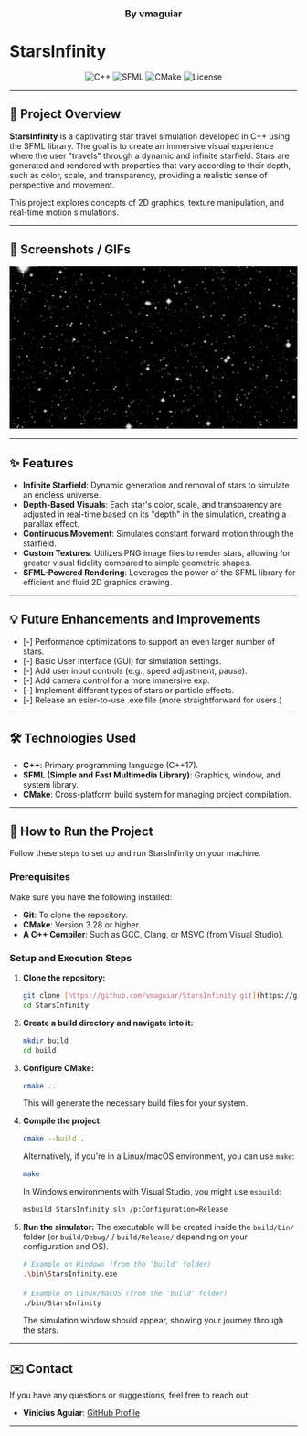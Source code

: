 <h3 style="display: block" align = "center">By vmaguiar</h3>

# StarsInfinity

<p align="center">
  <img src="https://img.shields.io/badge/Language-C++-blue.svg" alt="C++">
  <img src="https://img.shields.io/badge/Library-SFML-green.svg" alt="SFML">
  <img src="https://img.shields.io/badge/Build%20System-CMake-orange.svg" alt="CMake">
  <img src="https://img.shields.io/github/license/vmaguiar/StarsInfinity?color=yellow" alt="License">
</p>

---

## 🌌 Project Overview

**StarsInfinity** is a captivating star travel simulation developed in C++ using the SFML library. The goal is to create an
immersive visual experience where the user "travels" through a dynamic and infinite starfield. Stars are generated and rendered
with properties that vary according to their depth, such as color, scale, and transparency, providing a realistic sense of
perspective and movement.

This project explores concepts of 2D graphics, texture manipulation, and real-time motion simulations.

---

## 📸 Screenshots / GIFs

![Star Infinity GIF](https://github.com/vmaguiar/StarsInfinity/blob/develop/res/readmeGIF.gif?raw=true)

---

## ✨ Features

* **Infinite Starfield**: Dynamic generation and removal of stars to simulate an endless universe.
* **Depth-Based Visuals**: Each star's color, scale, and transparency are adjusted in real-time based on its "depth" in the
  simulation, creating a parallax effect.
* **Continuous Movement**: Simulates constant forward motion through the starfield.
* **Custom Textures**: Utilizes PNG image files to render stars, allowing for greater visual fidelity compared to simple geometric
  shapes.
* **SFML-Powered Rendering**: Leverages the power of the SFML library for efficient and fluid 2D graphics drawing.

---

## 💡 Future Enhancements and Improvements

* [-] Performance optimizations to support an even larger number of stars.
* [-] Basic User Interface (GUI) for simulation settings.
* [-] Add user input controls (e.g., speed adjustment, pause).
* [-] Add camera control for a more immersive exp.
* [-] Implement different types of stars or particle effects.
* [-] Release an esier-to-use .exe file (more straightforward for users.)

---

## 🛠️ Technologies Used

* **C++**: Primary programming language (C++17).
* **SFML (Simple and Fast Multimedia Library)**: Graphics, window, and system library.
* **CMake**: Cross-platform build system for managing project compilation.

---

## 🚀 How to Run the Project

Follow these steps to set up and run StarsInfinity on your machine.

### Prerequisites

Make sure you have the following installed:

* **Git**: To clone the repository.
* **CMake**: Version 3.28 or higher.
* **A C++ Compiler**: Such as GCC, Clang, or MSVC (from Visual Studio).

### Setup and Execution Steps

1. **Clone the repository:**
   ```bash
   git clone [https://github.com/vmaguiar/StarsInfinity.git](https://github.com/vmaguiar/StarsInfinity.git)
   cd StarsInfinity
   ```

2. **Create a build directory and navigate into it:**
   ```bash
   mkdir build
   cd build
   ```

3. **Configure CMake:**
   ```bash
   cmake ..
   ```
   This will generate the necessary build files for your system.

4. **Compile the project:**
   ```bash
   cmake --build .
   ```
   Alternatively, if you're in a Linux/macOS environment, you can use `make`:
   ```bash
   make
   ```
   In Windows environments with Visual Studio, you might use `msbuild`:
   ```bash
   msbuild StarsInfinity.sln /p:Configuration=Release
   ```

5. **Run the simulator:**
   The executable will be created inside the `build/bin/` folder (or `build/Debug/` / `build/Release/` depending on your
   configuration and OS).
   ```bash
   # Example on Windows (from the 'build' folder)
   .\bin\StarsInfinity.exe

   # Example on Linux/macOS (from the 'build' folder)
   ./bin/StarsInfinity
   ```
   The simulation window should appear, showing your journey through the stars.

---

## ✉️ Contact

If you have any questions or suggestions, feel free to reach out:

* **Vinicius Aguiar**: [GitHub Profile](https://github.com/vmaguiar)

---